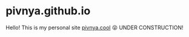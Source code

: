 # pivnya.github.io
Hello! This is my personal site [pivnya.cool](https://pivnya.cool/) 😝
UNDER CONSTRUCTION!